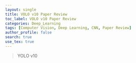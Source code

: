 ```yaml
---
layout: single
title: VOLO v10 Paper Review
toc_label: VOLO v10 Paper Review
categories: Deep_Learning
tags: [Computer Vision, Deep Learning, CNN, Paper Review]
author_profile: false
search: true
use_tex: true
---
```


> YOLO v10 